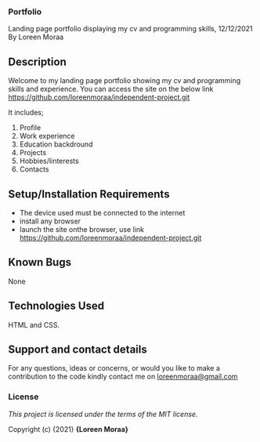 ### Portfolio

Landing page portfolio displaying my cv and programming skills, 12/12/2021
By Loreen Moraa

## Description

Welcome to my landing page portfolio showing my cv and programming skills and experience.
You can access the site on the below link https://github.com/loreenmoraa/independent-project.git

It includes;
1. Profile
2. Work experience
3. Education backdround
4. Projects
5. Hobbies/Iinterests
6. Contacts

## Setup/Installation Requirements
* The device used must be connected to the internet
* install any browser
* launch the site onthe browser, use link https://github.com/loreenmoraa/independent-project.git

## Known Bugs
None

## Technologies Used
 HTML and CSS.
 
## Support and contact details
For any questions, ideas or concerns, or would you like to make a contribution to the code kindly contact me on loreenmoraa@gmail.com 

### License
*This project is licensed under the terms of the MIT license.*

Copyright (c) {2021} **{Loreen Moraa}**


